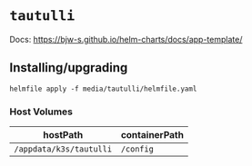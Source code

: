 # `tautulli`

Docs: https://bjw-s.github.io/helm-charts/docs/app-template/

## Installing/upgrading

```shell
helmfile apply -f media/tautulli/helmfile.yaml
```

### Host Volumes

| hostPath                | containerPath |
| ----------------------- | ------------- |
| `/appdata/k3s/tautulli` | `/config`     |

